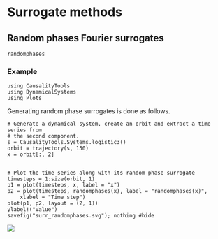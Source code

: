 # Surrogate methods

## Random phases Fourier surrogates

```@docs
randomphases
```

### Example

```@setup s
using CausalityTools
using DynamicalSystems
using Plots
```

Generating random phase surrogates is done as follows.

```@example s
# Generate a dynamical system, create an orbit and extract a time series from
# the second component.
s = CausalityTools.Systems.logistic3()
orbit = trajectory(s, 150)
x = orbit[:, 2]


# Plot the time series along with its random phase surrogate
timesteps = 1:size(orbit, 1)
p1 = plot(timesteps, x, label = "x")
p2 = plot(timesteps, randomphases(x), label = "randomphases(x)",
    xlabel = "Time step")
plot(p1, p2, layout = (2, 1))
ylabel!("Value")
savefig("surr_randomphases.svg"); nothing #hide
```

![](surr_randomphases.svg)


